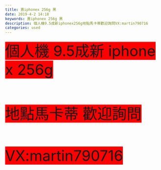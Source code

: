 ```yaml
---
title: 賣iphonex 256g 黑
date: 2019-4-2 14:18
keywords: 賣iphonex 256g 黑
description: 個人機9.5成新iphonex256g地點馬卡蒂歡迎詢問VX:martin790716
categories: used
---
```

<td class="t_f" id="postmessage_3374271">

<font size="7"><font style="background-color:red">個人機 9.5成新 iphone x 256g </font></font><br/>
<font size="7"><font style="background-color:red"><br/>
</font></font><br/>
<font size="7"><font style="background-color:red">地點馬卡蒂 歡迎詢問</font></font><br/>
<font size="7"><font style="background-color:red"><br/>
</font></font><br/>
<font size="7"><font style="background-color:red">VX:martin790716</font></font><br/>
</td>
